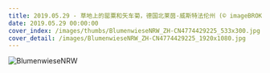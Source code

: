 ```yaml
---
title: 2019.05.29 - 草地上的罂粟和矢车菊，德国北莱茵-威斯特法伦州 (© imageBROKER/Alamy)
date: 2019.05.29 00:00:00
cover_index: /images/thumbs/BlumenwieseNRW_ZH-CN4774429225_533x300.jpg
cover_detail: /images/BlumenwieseNRW_ZH-CN4774429225_1920x1080.jpg
---
```


![BlumenwieseNRW](/images/BlumenwieseNRW_ZH-CN4774429225_1920x1080.jpg)
